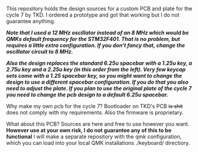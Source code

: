 This repository holds the design sources for a custom PCB and plate for the cycle 7 by TKD. I ordered a prototype and got that working but I do not guarantee anything.

***Note that I used a 12 MHz oscillator instead of an 8 MHz which would be QMKs default frequency for the STM32F401. That is no problem, but requires a little extra configuration. If you don't fancy that, change the oscillator circuit to 8 MHz.***

***Also the design replaces the standard 6.25u spacebar with a 1.25u key, a 2.75u key and a 2.25u key (in this order from the left). Very few keycap sets come with a 1.25 spacebar key, so you might want to change the design to use a different spacebar configuration. If you do that you also need to adjust the plate. If you plan to use the original plate of the cycle 7 you need to change the pcb design to a default 6.25u spacebar.***

Why make my own pcb for the cycle 7? Bootloader on TKD's PCB ~~is shit~~ does not comply with my requirements. Also the firmware is proprietary.

What about this PCB? Sources are here and free to use however you want. **However use at your own risk, I do not guarantee any of this to be functional**
I will make a separate repository with the qmk configuration, which you can load into your local QMK installations ./keyboard/ directiory.
